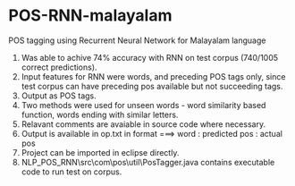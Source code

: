 POS-RNN-malayalam
=================

POS tagging using Recurrent Neural Network for Malayalam language

1. Was able to achive 74% accuracy with RNN on test corpus (740/1005 correct predictions).
2. Input features for RNN were words, and preceding POS tags only, since test corpus can have preceding pos available but not succeeding tags.
3. Output as POS tags.
4. Two methods were used for unseen words - word similarity based function, words ending with similar letters.
5. Relavant comments are avaiable in source code where necessary. 
6. Output is available in op.txt in format ===> word : predicted pos : actual pos
7. Project can be imported in eclipse directly.
8. NLP_POS_RNN\src\com\pos\util\PosTagger.java contains executable code to run test on corpus.
